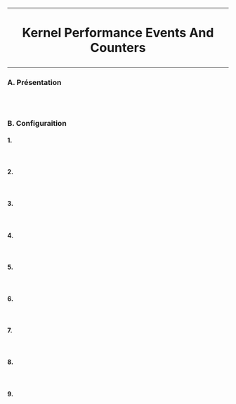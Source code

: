 ---------------------------------------------------------------------------------
# <p align='center'> Kernel Performance Events And Counters </p>
---------------------------------------------------------------------------------
### A. Présentation

<br />
<br />

### B. Configuraition
#### 1. 
<br />

#### 2. 
<br />

#### 3. 
<br />

#### 4. 
<br />

#### 5. 
<br />

#### 6. 
<br />

#### 7. 
<br />

#### 8. 
<br />

#### 9. 
<br />
